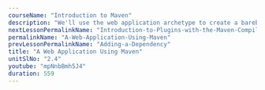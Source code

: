 ```yaml
---
courseName: "Introduction to Maven"
description: "We'll use the web application archetype to create a barebones web application. We'll then package, deploy in Tomcat and access this application."
nextLessonPermalinkName: "Introduction-to-Plugins-with-the-Maven-Compiler-Plugin"
permalinkName: "A-Web-Application-Using-Maven"
prevLessonPermalinkName: "Adding-a-Dependency"
title: "A Web Application Using Maven"
unitSlNo: "2.4"
youtube: "mpNnbBmh5J4"
duration: 559
---
```

